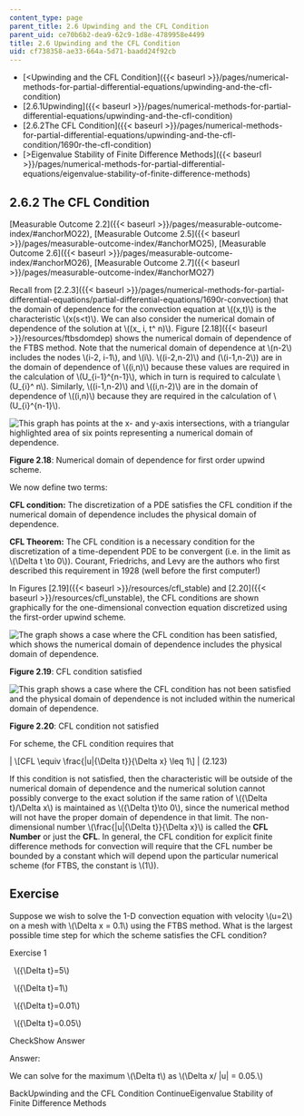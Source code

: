 ```yaml
---
content_type: page
parent_title: 2.6 Upwinding and the CFL Condition
parent_uid: ce70b6b2-dea9-62c9-1d8e-4789958e4499
title: 2.6 Upwinding and the CFL Condition
uid: cf738358-ae33-664a-5d71-baadd24f92cb
---
```


*   [<Upwinding and the CFL Condition]({{< baseurl >}}/pages/numerical-methods-for-partial-differential-equations/upwinding-and-the-cfl-condition)
*   [2.6.1Upwinding]({{< baseurl >}}/pages/numerical-methods-for-partial-differential-equations/upwinding-and-the-cfl-condition)
*   [2.6.2The CFL Condition]({{< baseurl >}}/pages/numerical-methods-for-partial-differential-equations/upwinding-and-the-cfl-condition/1690r-the-cfl-condition)
*   [\>Eigenvalue Stability of Finite Difference Methods]({{< baseurl >}}/pages/numerical-methods-for-partial-differential-equations/eigenvalue-stability-of-finite-difference-methods)

2.6.2 The CFL Condition
-----------------------

[Measurable Outcome 2.2]({{< baseurl >}}/pages/measurable-outcome-index/#anchorMO22), [Measurable Outcome 2.5]({{< baseurl >}}/pages/measurable-outcome-index/#anchorMO25), [Measurable Outcome 2.6]({{< baseurl >}}/pages/measurable-outcome-index/#anchorMO26), [Measurable Outcome 2.7]({{< baseurl >}}/pages/measurable-outcome-index/#anchorMO27)

Recall from [2.2.3]({{< baseurl >}}/pages/numerical-methods-for-partial-differential-equations/partial-differential-equations/1690r-convection) that the domain of dependence for the convection equation at \\((x,t)\\) is the characteristic \\(x(s<t)\\). We can also consider the numerical domain of dependence of the solution at \\((x\_ i, t^ n)\\). Figure [2.18]({{< baseurl >}}/resources/ftbsdomdep) shows the numerical domain of dependence of the FTBS method. Note that the numerical domain of dependence at \\(n-2\\) includes the nodes \\(i-2, i-1\\), and \\(i\\). \\((i-2,n-2)\\) and (\\(i-1,n-2\\)) are in the domain of dependence of \\((i,n)\\) because these values are required in the calculation of \\(U\_{i-1}^{n-1}\\), which in turn is required to calculate \\(U\_{i}^ n\\). Similarly, \\((i-1,n-2)\\) and \\((i,n-2)\\) are in the domain of dependence of \\((i,n)\\) because they are required in the calculation of \\(U\_{i}^{n-1}\\).

![This graph has points at the x- and y-axis intersections, with a triangular highlighted area of six points representing a numerical domain of dependence.](BASEURL_PLACEHOLDER/resources/ftbsdomdep)

**Figure 2.18**: Numerical domain of dependence for first order upwind scheme.

We now define two terms:

**CFL condition:** The discretization of a PDE satisfies the CFL condition if the numerical domain of dependence includes the physical domain of dependence.

**CFL Theorem:** The CFL condition is a necessary condition for the discretization of a time-dependent PDE to be convergent (i.e. in the limit as \\(\\Delta t \\to 0\\)). Courant, Friedrichs, and Levy are the authors who first described this requirement in 1928 (well before the first computer!)

In Figures [2.19]({{< baseurl >}}/resources/cfl_stable) and [2.20]({{< baseurl >}}/resources/cfl_unstable), the CFL conditions are shown graphically for the one-dimensional convection equation discretized using the first-order upwind scheme.

![The graph shows a case where the CFL condition has been satisfied, which shows the numerical domain of dependence includes the physical domain of dependence.](BASEURL_PLACEHOLDER/resources/cfl_stable)

**Figure 2.19**: CFL condition satisfied

![This graph shows a case where the CFL condition has not been satisfied and the physical domain of dependence is not included within the numerical domain of dependence.](BASEURL_PLACEHOLDER/resources/cfl_unstable)

**Figure 2.20**: CFL condition not satisfied

For scheme, the CFL condition requires that

| \\\[CFL \\equiv \\frac{&#124;u&#124;{\\Delta t}}{\\Delta x} \\leq 1\\\] | (2.123) 

If this condition is not satisfied, then the characteristic will be outside of the numerical domain of dependence and the numerical solution cannot possibly converge to the exact solution if the same ration of \\({\\Delta t}/\\Delta x\\) is maintained as \\({\\Delta t}\\to 0\\), since the numerical method will not have the proper domain of dependence in that limit. The non-dimensional number \\(\\frac{|u|{\\Delta t}}{\\Delta x}\\) is called the **CFL Number** or just the **CFL**. In general, the CFL condition for explicit finite difference methods for convection will require that the CFL number be bounded by a constant which will depend upon the particular numerical scheme (for FTBS, the constant is \\(1\\)).

Exercise
--------

Suppose we wish to solve the 1-D convection equation with velocity \\(u=2\\) on a mesh with \\(\\Delta x = 0.1\\) using the FTBS method. What is the largest possible time step for which the scheme satisfies the CFL condition?

Exercise 1

&nbsp; \\({\\Delta t}=5\\) &nbsp;

&nbsp; \\({\\Delta t}=1\\) &nbsp;

&nbsp; \\({\\Delta t}=0.01\\) &nbsp;

&nbsp; \\({\\Delta t}=0.05\\) &nbsp;

CheckShow Answer

Answer:

We can solve for the maximum \\(\\Delta t\\) as \\(\\Delta x/ |u| = 0.05.\\)

BackUpwinding and the CFL Condition ContinueEigenvalue Stability of Finite Difference Methods